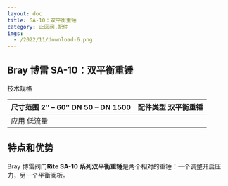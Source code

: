 ```yaml
---
layout: doc
title: SA-10：双平衡重锤
category: 止回阀,配件
imgs:
  - /2022/11/download-6.png
---
```


## Bray 博雷 SA-10：双平衡重锤

技术规格

| 尺寸范围 2″ – 60″ DN 50 – DN 1500 | 配件类型 双平衡重锤 |
| --------------------------------- | ------------------- |
| 应用 低流量                       |                     |

## 特点和优势

Bray 博雷阀门**Rite SA-10 系列双平衡重锤**是两个相对的重锤：一个调整开启压力，另一个平衡阀板。

